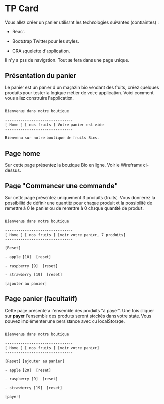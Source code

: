# TP Card

Vous allez créer un panier utilisant les technologies suivantes (contraintes) :

- React.

- Bootstrap Twitter pour les styles.

- CRA squelette d'application.

Il n'y a pas de navigation. Tout se fera dans une page unique.

## Présentation du panier

Le panier est un panier d'un magazin bio vendant des fruits, créez quelques produits pour tester la logique métier de votre application. Voici comment vous allez construire l'application.

```txt

Bienvenue dans notre boutique

-------------------------------
[ Home ] [ nos fruits ] Votre panier est vide 
-------------------------------

Bienvenu sur notre boutique de fruits Bios.

```

## Page home 

Sur cette page présentez la boutique Bio en ligne. Voir le Wireframe ci-dessus.

## Page "Commencer une commande"

Sur cette page présentez uniquement 3 produits (fruits). Vous donnerez la possibilité de définir une quantité pour chaque produit et la possibilité de remettre à 0 le panier ou de remettre à 0 chaque quantité de produit.

```txt

Bienvenue dans notre boutique

-------------------------------
[ Home ] [ nos fruits ] [voir votre panier, 7 produits]
-------------------------------

[Reset] 

- apple [10]  [reset]

- raspberry [9]  [reset]

- strawberry [19]  [reset]

[ajouter au panier]

```

## Page panier (facultatif)

Cette page présentera l'ensemble des produits "à payer". Une fois cliquer sur **payer** l'ensemble des produits seront stockés dans votre state. Vous pouvez implémenter une persistance avec du localStorage.

```txt

Bienvenue dans notre boutique

-------------------------------
[ Home ] [ nos fruits ] [voir votre panier]
-------------------------------

[Reset] [ajouter au panier]

- apple [20]  [reset]

- raspberry [9]  [reset]

- strawberry [19]  [reset]

[payer]

```
